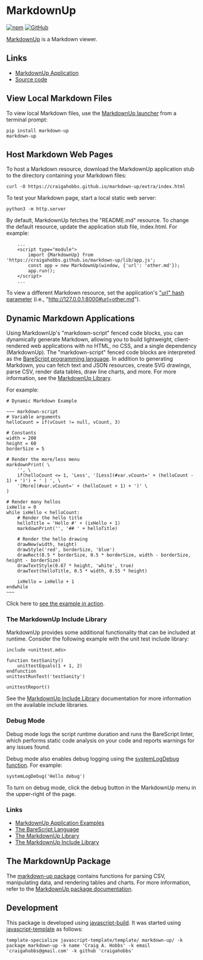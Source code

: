 # MarkdownUp

[![npm](https://img.shields.io/npm/v/markdown-up)](https://www.npmjs.com/package/markdown-up)
[![GitHub](https://img.shields.io/github/license/craigahobbs/markdown-up)](https://github.com/craigahobbs/markdown-up/blob/main/LICENSE)

[MarkdownUp](https://craigahobbs.github.io/markdown-up/) is a Markdown viewer.


## Links

- [MarkdownUp Application](https://craigahobbs.github.io/markdown-up/)
- [Source code](https://github.com/craigahobbs/markdown-up)


## View Local Markdown Files

To view local Markdown files, use the
[MarkdownUp launcher](https://github.com/craigahobbs/markdown-up-py#readme)
from a terminal prompt:

~~~
pip install markdown-up
markdown-up
~~~


## Host Markdown Web Pages

To host a Markdown resource, download the MarkdownUp application stub to the directory containing
your Markdown files:

~~~
curl -O https://craigahobbs.github.io/markdown-up/extra/index.html
~~~

To test your Markdown page, start a local static web server:

~~~
python3 -m http.server
~~~

By default, MarkdownUp fetches the "README.md" resource. To change the default resource, update the
application stub file, index.html. For example:

~~~
    ...
    <script type="module">
        import {MarkdownUp} from 'https://craigahobbs.github.io/markdown-up/lib/app.js';
        const app = new MarkdownUp(window, {'url': 'other.md'});
        app.run();
    </script>
    ...
~~~

To view a different Markdown resource, set the application's
["url" hash parameter](https://craigahobbs.github.io/markdown-up/#cmd.help=1)
(i.e., "http://127.0.0.1:8000#url=other.md").


## Dynamic Markdown Applications

Using MarkdownUp's "markdown-script" fenced code blocks, you can dynamically generate Markdown,
allowing you to build lightweight, client-rendered web applications with no HTML, no CSS, and a
single dependency (MarkdownUp). The "markdown-script" fenced code blocks are interpreted as the
[BareScript programming language](https://craigahobbs.github.io/bare-script/language/).
In addition to generating Markdown, you can fetch text and JSON resources, create SVG drawings,
parse CSV, render data tables, draw line charts, and more. For more information, see the
[MarkdownUp Library](https://craigahobbs.github.io/markdown-up/library/).

For example:

```
# Dynamic Markdown Example

~~~ markdown-script
# Variable arguments
helloCount = if(vCount != null, vCount, 3)

# Constants
width = 200
height = 60
borderSize = 5

# Render the more/less menu
markdownPrint( \
    '', \
    if(helloCount <= 1, 'Less', '[Less](#var.vCount=' + (helloCount - 1) + ')') + ' | ', \
    '[More](#var.vCount=' + (helloCount + 1) + ')' \
)

# Render many hellos
ixHello = 0
while ixHello < helloCount:
    # Render the hello title
    helloTitle = 'Hello #' + (ixHello + 1)
    markdownPrint('', '## ' + helloTitle)

    # Render the hello drawing
    drawNew(width, height)
    drawStyle('red', borderSize, 'blue')
    drawRect(0.5 * borderSize, 0.5 * borderSize, width - borderSize, height - borderSize)
    drawTextStyle(0.67 * height, 'white', true)
    drawText(helloTitle, 0.5 * width, 0.55 * height)

    ixHello = ixHello + 1
endwhile
~~~
```

Click here to [see the example in action](https://craigahobbs.github.io/markdown-up/#url=DynamicMarkdownExample.md).


### The MarkdownUp Include Library

MarkdownUp provides some additional functionality that can be included at runtime. Consider the
following example with the unit test include library:

~~~
include <unittest.mds>

function testSanity()
    unittestEquals(1 + 1, 2)
endfunction
unittestRunTest('testSanity')

unittestReport()
~~~

See the
[MarkdownUp Include Library](https://craigahobbs.github.io/markdown-up/library/include.html)
documentation for more information on the available include libraries.


### Debug Mode

Debug mode logs the script runtime duration and runs the BareScript linter, which performs static
code analysis on your code and reports warnings for any issues found.

Debug mode also enables debug logging using the
[systemLogDebug function](https://craigahobbs.github.io/bare-script/library/#var.vGroup='System'&systemlogdebug).
For example:

~~~ barescript
systemLogDebug('Hello debug')
~~~

To turn on debug mode, click the debug button in the MarkdownUp menu in the upper-right of the page.


### Links

- [MarkdownUp Application Examples](https://craigahobbs.github.io/#url=MarkdownUpApplications.md)
- [The BareScript Language](https://craigahobbs.github.io/bare-script/language/)
- [The MarkdownUp Library](https://craigahobbs.github.io/markdown-up/library/)
- [The MarkdownUp Include Library](https://craigahobbs.github.io/markdown-up/library/include.html)


## The MarkdownUp Package

The [markdown-up package](https://www.npmjs.com/package/markdown-up) contains functions for parsing
CSV, manipulating data, and rendering tables and charts. For more information, refer to the
[MarkdownUp package documentation](https://craigahobbs.github.io/markdown-up/doc/).


## Development

This package is developed using [javascript-build](https://github.com/craigahobbs/javascript-build#readme).
It was started using [javascript-template](https://github.com/craigahobbs/javascript-template#readme) as follows:

~~~
template-specialize javascript-template/template/ markdown-up/ -k package markdown-up -k name 'Craig A. Hobbs' -k email 'craigahobbs@gmail.com' -k github 'craigahobbs'
~~~
